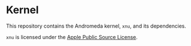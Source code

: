 # Kernel

This repository contains the Andromeda kernel, `xnu`, and its dependencies.

`xnu` is licensed under the [Apple Public Source License](APPLE_LICENSE).

